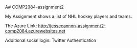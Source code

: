  A# COMP2084-assignment2

My Assignment shows a list of NHL hockey players and teams. 

The Azure Link: http://jessecannon-assignment2-comp2084.azurewebsites.net

Additional social login: Twitter Authentication 
